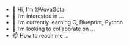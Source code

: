 - 👋 Hi, I’m @VovaGota
- 👀 I’m interested in ...
- 🌱 I’m currently learning C, Blueprint, Python
- 💞️ I’m looking to collaborate on ...
- 📫 How to reach me ...

<!---
VovaGota/VovaGota is a ✨ special ✨ repository because its `README.md` (this file) appears on your GitHub profile.
You can click the Preview link to take a look at your changes.
--->
